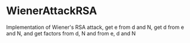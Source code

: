 # WienerAttackRSA
Implementation of Wiener's RSA attack, get e from d and N, get d from e and N, and get factors from d, N and from e, d and N
